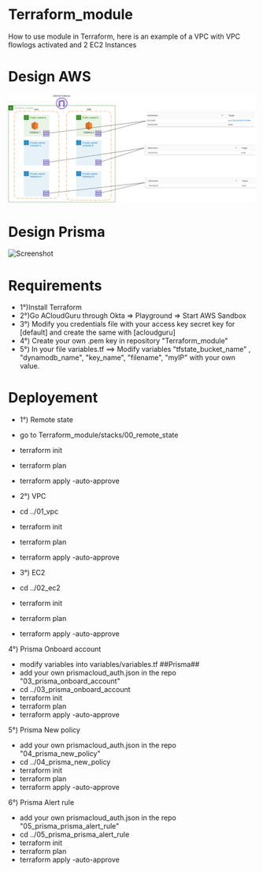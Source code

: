 # Terraform_module
How to use module in Terraform, here is an example of a VPC with VPC flowlogs activated and 2 EC2 Instances


# Design AWS
![Screenshot](terraform_module_design.drawio.png)

# Design Prisma
![Screenshot](prisma_design.drawio.png)

# Requirements
- 1°)Install Terraform
- 2°)Go ACloudGuru through Okta => Playground => Start AWS Sandbox
- 3°) Modify you credentials file with your access key secret key for [default] and create the same with [acloudguru]
- 4°) Create your own .pem key in repository "Terraform_module"
- 5°) In your file variables.tf ==> Modify variables "tfstate_bucket_name" , "dynamodb_name", "key_name", "filename", "myIP" with your own value.



# Deployement
- 1°)  Remote state
- go to Terraform_module/stacks/00_remote_state
- terraform init
- terraform plan 
- terraform apply -auto-approve

- 2°) VPC
- cd ../01_vpc
- terraform init
- terraform plan 
- terraform apply -auto-approve

- 3°) EC2
- cd ../02_ec2
- terraform init
- terraform plan 
- terraform apply -auto-approve


 4°) Prisma Onboard account
- modify variables into variables/variables.tf ##Prisma##
- add your own prismacloud_auth.json in the repo "03_prisma_onboard_account"
- cd ../03_prisma_onboard_account
- terraform init
- terraform plan 
- terraform apply -auto-approve

 5°) Prisma New policy
- add your own prismacloud_auth.json in the repo "04_prisma_new_policy"
- cd ../04_prisma_new_policy
- terraform init
- terraform plan 
- terraform apply -auto-approve

 6°) Prisma Alert rule
- add your own prismacloud_auth.json in the repo "05_prisma_prisma_alert_rule"
- cd ../05_prisma_prisma_alert_rule
- terraform init
- terraform plan 
- terraform apply -auto-approve

